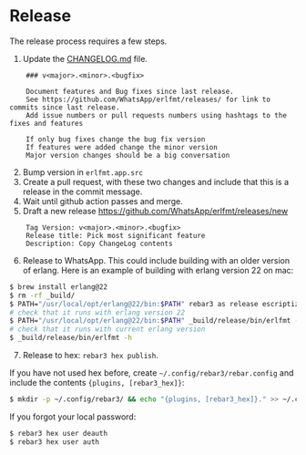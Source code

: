 # Release

The release process requires a few steps.

1. Update the [CHANGELOG.md](https://github.com/WhatsApp/erlfmt/blob/master/CHANGELOG.md) file.
```
    ### v<major>.<minor>.<bugfix>

    Document features and Bug fixes since last release.
    See https://github.com/WhatsApp/erlfmt/releases/ for link to commits since last release.
    Add issue numbers or pull requests numbers using hashtags to the fixes and features

    If only bug fixes change the bug fix version
    If features were added change the minor version
    Major version changes should be a big conversation
```
2. Bump version in `erlfmt.app.src`
3. Create a pull request, with these two changes and include that this is a release in the commit message.
4. Wait until github action passes and merge.
5. Draft a new release https://github.com/WhatsApp/erlfmt/releases/new
```
    Tag Version: v<major>.<minor>.<bugfix>
    Release title: Pick most significant feature
    Description: Copy ChangeLog contents
```
6. Release to WhatsApp.
   This could include building with an older version of erlang.
   Here is an example of building with erlang version 22 on mac:
```bash
$ brew install erlang@22
$ rm -rf _build/
$ PATH="/usr/local/opt/erlang@22/bin:$PATH" rebar3 as release escriptize
# check that it runs with erlang version 22
$ PATH="/usr/local/opt/erlang@22/bin:$PATH" _build/release/bin/erlfmt -h
# check that it runs with current erlang version
$ _build/release/bin/erlfmt -h
```
7. Release to hex: `rebar3 hex publish`.

If you have not used hex before, create `~/.config/rebar3/rebar.config` and include the contents `{plugins, [rebar3_hex]}`:
```bash
$ mkdir -p ~/.config/rebar3/ && echo "{plugins, [rebar3_hex]}." >> ~/.config/rebar3/rebar.config
```

If you forgot your local password:
```bash
$ rebar3 hex user deauth
$ rebar3 hex user auth
```
